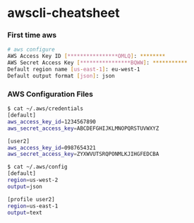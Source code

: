 # awscli-cheatsheet

### First time aws

```sh
# aws configure
AWS Access Key ID [****************OMLQ]: ********
AWS Secret Access Key [****************BQWW]: ***********
Default region name [us-east-1]: eu-west-1
Default output format [json]: json
```

### AWS Configuration Files

```sh
$ cat ~/.aws/credentials
[default]
aws_access_key_id=1234567890
aws_secret_access_key=ABCDEFGHIJKLMNOPQRSTUVWXYZ

[user2]
aws_access_key_id=0987654321
aws_secret_access_key=ZYXWVUTSRQPONMLKJIHGFEDCBA
```

```sh
$ cat ~/.aws/config
[default]
region=us-west-2
output=json

[profile user2]
region=us-east-1
output=text
```
